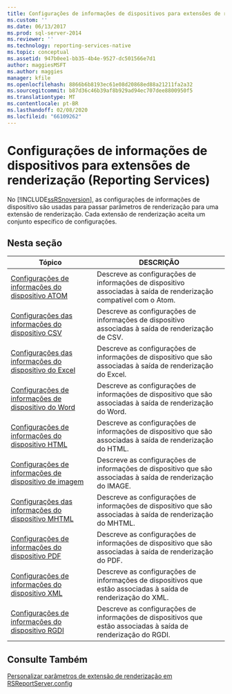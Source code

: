 ```yaml
---
title: Configurações de informações de dispositivos para extensões de renderização (Reporting Services) | Microsoft Docs
ms.custom: ''
ms.date: 06/13/2017
ms.prod: sql-server-2014
ms.reviewer: ''
ms.technology: reporting-services-native
ms.topic: conceptual
ms.assetid: 947b0ee1-bb35-4b4e-9527-dc501566e7d1
author: maggiesMSFT
ms.author: maggies
manager: kfile
ms.openlocfilehash: 8866b6b8193ec61e08d20868ed88a21211fa2a32
ms.sourcegitcommit: b87d36c46b39af8b929ad94ec707dee8800950f5
ms.translationtype: MT
ms.contentlocale: pt-BR
ms.lasthandoff: 02/08/2020
ms.locfileid: "66109262"
---
```

# <a name="device-information-settings-for-rendering-extensions-reporting-services"></a>Configurações de informações de dispositivos para extensões de renderização (Reporting Services)
  No [!INCLUDE[ssRSnoversion](../includes/ssrsnoversion-md.md)], as configurações de informações de dispositivo são usadas para passar parâmetros de renderização para uma extensão de renderização. Cada extensão de renderização aceita um conjunto específico de configurações.  
  
## <a name="in-this-section"></a>Nesta seção  
  
|Tópico|DESCRIÇÃO|  
|-----------|-----------------|  
|[Configurações de informações do dispositivo ATOM](../../2014/reporting-services/atom-device-information-settings.md)|Descreve as configurações de informações de dispositivo associadas à saída de renderização compatível com o Atom.|  
|[Configurações das informações do dispositivo CSV](csv-device-information-settings.md)|Descreve as configurações de informações de dispositivo associadas à saída de renderização de CSV.|  
|[Configurações das informações do dispositivo do Excel](excel-device-information-settings.md)|Descreve as configurações de informações de dispositivo que são associadas à saída de renderização do Excel.|  
|[Configurações de informações de dispositivo do Word](word-device-information-settings.md)|Descreve as configurações de informações de dispositivo que são associadas à saída de renderização do Word.|  
|[Configurações de informações do dispositivo HTML](html-device-information-settings.md)|Descreve as configurações de informações de dispositivo que são associadas à saída de renderização do HTML.|  
|[Configurações de informações de dispositivo de imagem](image-device-information-settings.md)|Descreve as configurações de informações de dispositivo que são associadas à saída de renderização do IMAGE.|  
|[Configurações das informações do dispositivo MHTML](mhtml-device-information-settings.md)|Descreve as configurações de informações de dispositivo que são associadas à saída de renderização do MHTML.|  
|[Configurações de informações do dispositivo PDF](pdf-device-information-settings.md)|Descreve as configurações de informações de dispositivo que são associadas à saída de renderização do PDF.|  
|[Configurações de informações do dispositivo XML](xml-device-information-settings.md)|Descreve as configurações de informações de dispositivos que estão associadas à saída de renderização do XML.|  
|[Configurações de informações do dispositivo RGDI](rgdi-device-information-settings.md)|Descreve as configurações de informações de dispositivos que estão associadas à saída de renderização do RGDI.|  
  
## <a name="see-also"></a>Consulte Também  
 [Personalizar parâmetros de extensão de renderização em RSReportServer.config](customize-rendering-extension-parameters-in-rsreportserver-config.md)  
  
  
